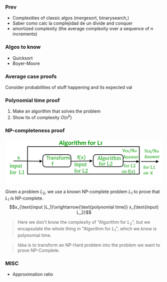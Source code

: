### Prev
- Complexities of classic algos (mergesort, binarysearch,)
- Saber como calc la complejidad de un divide and conquer
- amortized complexity (the average complexity over a sequence of n increments)

### Algos to know
- Quicksort
- Boyer-Moore

### Average case proofs
Consider probabilities of stuff happening and its expected val

### Polynomial time proof
1. Make an algorithm that solves the problem
2. Show its of complexity $O(n^k)$

### NP-completeness proof

![diagram](./NP-Completeness1.png)

Given a problem $L_2$, we use a known NP-complete problem $L_1$ to prove that $L_1$ is NP-complete.
$$x_{\text{input }L_1}\xrightarrow{\text{polynomial time}} x_{\text{input} L_2}$$
> Here we don't know the complexity of "Algorithm for $L_2$", but we encapsulate the whole thing in "Algorithm for $L_1$", which we know is polynomial time.

> Idea is to transform an NP-Hard problem into the problem we want to prove NP-Complete.


### MISC
- Approximation ratio